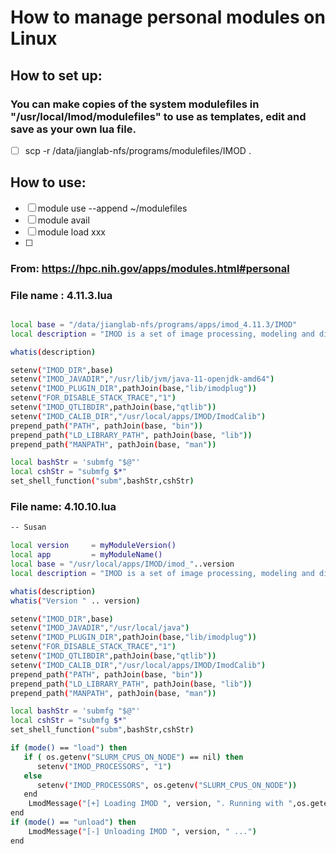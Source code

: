 # How to manage personal modules on Linux

## How to set up:
### You can make copies of the system modulefiles in "/usr/local/lmod/modulefiles" to use as templates, edit and save as your own lua file. 
- [ ] scp -r /data/jianglab-nfs/programs/modulefiles/IMOD .

## How to use: 
- [ ] module use --append ~/modulefiles
- [ ] module avail
- [ ] module load xxx
- [ ] 
### From: https://hpc.nih.gov/apps/modules.html#personal
### File name : 4.11.3.lua
```sh

local base = "/data/jianglab-nfs/programs/apps/imod_4.11.3/IMOD"
local description = "IMOD is a set of image processing, modeling and display programs used for tomographic reconstruction and for 3D reconstruction of EM serial sections and optical sections."

whatis(description)

setenv("IMOD_DIR",base)
setenv("IMOD_JAVADIR","/usr/lib/jvm/java-11-openjdk-amd64")
setenv("IMOD_PLUGIN_DIR",pathJoin(base,"lib/imodplug"))
setenv("FOR_DISABLE_STACK_TRACE","1")
setenv("IMOD_QTLIBDIR",pathJoin(base,"qtlib"))
setenv("IMOD_CALIB_DIR","/usr/local/apps/IMOD/ImodCalib")
prepend_path("PATH", pathJoin(base, "bin"))
prepend_path("LD_LIBRARY_PATH", pathJoin(base, "lib"))
prepend_path("MANPATH", pathJoin(base, "man"))

local bashStr = 'submfg "$@"'
local cshStr = "submfg $*"
set_shell_function("subm",bashStr,cshStr)

```
### File name: 4.10.10.lua

```sh
-- Susan

local version     = myModuleVersion()
local app         = myModuleName()
local base = "/usr/local/apps/IMOD/imod_"..version
local description = "IMOD is a set of image processing, modeling and display programs used for tomographic reconstruction and for 3D reconstruction of EM serial sections and optical sections."

whatis(description)
whatis("Version " .. version)

setenv("IMOD_DIR",base)
setenv("IMOD_JAVADIR","/usr/local/java")
setenv("IMOD_PLUGIN_DIR",pathJoin(base,"lib/imodplug"))
setenv("FOR_DISABLE_STACK_TRACE","1")
setenv("IMOD_QTLIBDIR",pathJoin(base,"qtlib"))
setenv("IMOD_CALIB_DIR","/usr/local/apps/IMOD/ImodCalib")
prepend_path("PATH", pathJoin(base, "bin"))
prepend_path("LD_LIBRARY_PATH", pathJoin(base, "lib"))
prepend_path("MANPATH", pathJoin(base, "man"))

local bashStr = 'submfg "$@"'
local cshStr = "submfg $*"
set_shell_function("subm",bashStr,cshStr)

if (mode() == "load") then
   if ( os.getenv("SLURM_CPUS_ON_NODE") == nil) then
      setenv("IMOD_PROCESSORS", "1")
   else
      setenv("IMOD_PROCESSORS", os.getenv("SLURM_CPUS_ON_NODE"))
   end
    LmodMessage("[+] Loading IMOD ", version, ". Running with ",os.getenv("IMOD_PROCESSORS")," CPUs" )
end
if (mode() == "unload") then
    LmodMessage("[-] Unloading IMOD ", version, " ...")
end

```
